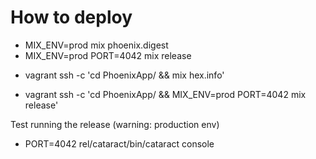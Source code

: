 # How to deploy

  * MIX_ENV=prod mix phoenix.digest
  * MIX_ENV=prod PORT=4042 mix release
  + vagrant ssh -c 'cd PhoenixApp/ && mix hex.info'
  * vagrant ssh -c 'cd PhoenixApp/ && MIX_ENV=prod PORT=4042 mix release'

Test running the release (warning: production env)

  * PORT=4042 rel/cataract/bin/cataract console

